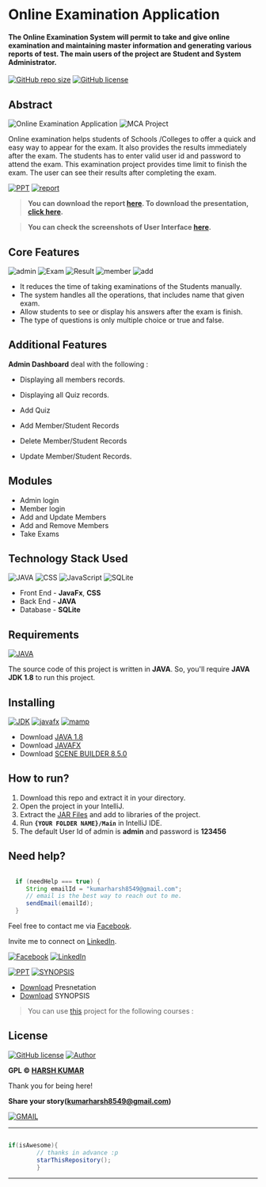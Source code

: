 # Online Examination Application

#### The Online Examination System will permit to take and give online examination and maintaining master information and generating various reports of test. The main users of the project are Student and System Administrator.
[![GitHub repo size](https://img.shields.io/github/repo-size/harshmgr/Examination-Application)](https://github.com/harshmgr/Examination-Application) [![GitHub license](https://img.shields.io/github/license/harshmgr/Examination-Application)](https://github.com/harshmgr/Examination-Application/blob/master/LICENSE/)

## Abstract

![Online Examination Application](https://img.shields.io/badge/Examination-Application-lightgrey)
![MCA Project](https://img.shields.io/badge/MCA-Project-blue)

Online examination helps students of Schools /Colleges to offer a quick and easy way to appear for the exam. It also
provides the results immediately after the exam. The students has to enter valid user id and password to attend the
exam. This examination project provides time limit to finish the exam. The user can see their results after completing
the exam.

[![PPT](https://img.shields.io/static/v1.svg?label=Project&message=PPT&logo=microsoft-powerpoint&style=social)](https://github.com/harshmgr/Examination-Application/blob/master/Presentation.pptx) [![report](https://img.shields.io/static/v1.svg?label=Project&message=Report&logo=microsoft-word&style=social)]()

> **You can download the report [here](). To download the presentation, [click here](https://github.com/harshmgr/Examination-Application/blob/master/Presentation.pptx).**

> **You can check the screenshots of User Interface [here]().**

## Core Features

![admin](https://img.shields.io/badge/admin-login-teal.svg?style=flat-square)
![Exam](https://img.shields.io/badge/Give-Exam-maroon)
![Result](https://img.shields.io/badge/Result-Display-blue)
![member](https://img.shields.io/badge/add-member-dodgerblue.svg?style=flat-square)
![add](https://img.shields.io/badge/Add-Quizzes-sky)

- It reduces the time of taking examinations of the Students manually.
- The system handles all the operations, that includes name that given exam.
- Allow students to see or display his answers after the exam is finish.
- The type of questions is only multiple choice or true and false.

## Additional Features

**Admin Dashboard** deal with the following :

- Displaying all members records.

- Displaying all Quiz records.

- Add Quiz

- Add Member/Student Records

- Delete Member/Student Records

- Update Member/Student Records.

## Modules

- Admin login
- Member login
- Add and Update Members
- Add and Remove Members
- Take Exams

## Technology Stack Used

![JAVA](https://img.shields.io/badge/backend-java-blue.svg?logo=java&style=flat-square)
![CSS](https://img.shields.io/badge/frontend-css-yellowgreen.svg?logo=css3&style=flat-square)
![JavaScript](https://img.shields.io/badge/frontend-javafx-ff69b4.svg?logo=java&style=flat-square)
![SQLite](https://img.shields.io/badge/database-SQLite-lightgray.svg?logo=sqlite&logoColor=white&style=flat-square)

- Front End - **JavaFx**, **CSS**
- Back End - **JAVA**
- Database - **SQLite**

## Requirements

[![JAVA](https://img.shields.io/static/v1.svg?label=Source%20Code&message=java&logo=java&style=social)](https://github.com/harshmgr/Examination-Application)

The source code of this project is written in **JAVA**. So, you'll require **JAVA JDK 1.8** to run this project.

## Installing

[![JDK](https://img.shields.io/badge/jdk-1.8-red.svg?style=flat-square)](https://www.oracle.com/in/java/technologies/javase/javase-jdk8-downloads.html) [![javafx](https://img.shields.io/badge/java-fxml-blue.svg?style=flat-square)](https://gluonhq.com/products/javafx/) [![mamp](https://img.shields.io/badge/scenebuilder-8.5.0-lightyellow.svg?style=flat-square)](https://gluonhq.com/products/scene-builder/#download)

- Download [JAVA 1.8](https://www.oracle.com/in/java/technologies/javase/javase-jdk8-downloads.html)
- Download [JAVAFX](https://gluonhq.com/products/javafx/)
- Download [SCENE BUILDER 8.5.0](https://gluonhq.com/products/scene-builder/#download)

## How to run?

1. Download this repo and extract it in your directory.
2. Open the project in your IntelliJ.
3. Extract the [JAR Files](https://github.com/harshmgr/Examination-Application/blob/master/jar.zip) and add to libraries
   of the project.
4. Run **`{YOUR FOLDER NAME}/Main`** in IntelliJ IDE.
5. The default User Id of admin is **admin** and password is **123456**
## Need help?

```java

  if (needHelp === true) {
     String emailId = "kumarharsh8549@gmail.com";
     // email is the best way to reach out to me.
     sendEmail(emailId);
  }

```

Feel free to contact me via [Facebook](https://www.facebook.com/harsh.arya.mgr/).

Invite me to connect on [LinkedIn](https://www.linkedin.com/in/harshkumar001/).

[![Facebook](https://img.shields.io/static/v1.svg?label=follow&message=@harsh.arya.mgr&color=9cf&logo=facebook&style=flat&logoColor=white&colorA=informational)](https://m.facebook.com/harsh.arya.mgr) [![LinkedIn](https://img.shields.io/static/v1.svg?label=connect&message=@harshkumar001&color=success&logo=linkedin&style=flat&logoColor=white&colorA=blue)](https://www.linkedin.com/in/harshkumar001/)

[![PPT](https://img.shields.io/static/v1.svg?label=Project&message=PPT&logo=microsoft-powerpoint&style=social)](https://github.com/harshmgr/Examination-Application/blob/master/Presentation.pptx) [![SYNOPSIS](https://img.shields.io/static/v1.svg?label=SYNOPSIS&message=Report&logo=microsoft&style=social)]()

- [Download](https://github.com/harshmgr/Examination-Application/blob/master/Presentation.pptx)
  Presnetation
- [Download]()
  SYNOPSIS

> You can use [this](https://github.com/harshmgr/Examination-Application) project for the following courses :

## License

[![GitHub license](https://img.shields.io/github/license/harshmgr/Examination-Application.svg?style=social&logo=github)](https://github.com/harshmgr/Examination-Application/LICENSE) [![Author](https://img.shields.io/static/v1.svg?label=Author&message=@harshmgr&logo=github&style=social)](https://github.com/harshmgr)

**GPL &copy; [HARSH KUMAR](https://github.com/harshmgr/Examination-Application/LICENSE)**

Thank you for being here!

**Share your story([kumarharsh8549@gmail.com](https://mail.google.com/mail/))** 

[![GMAIL](https://img.shields.io/static/v1.svg?label=send&message=kumarharsh8549@gmail.com&color=red&logo=gmail&style=social)](mailto:kumarharsh8549@gmail.com?subject=I%20need%20help%20regarding%20project)

------

```java

if(isAwesome){
        // thanks in advance :p
        starThisRepository();
        }

```

-------
